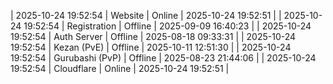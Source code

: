 | 2025-10-24 19:52:54 | Website | Online | 2025-10-24 19:52:51 |
| 2025-10-24 19:52:54 | Registration | Offline | 2025-09-09 16:40:23 |
| 2025-10-24 19:52:54 | Auth Server | Offline | 2025-08-18 09:33:31 |
| 2025-10-24 19:52:54 | Kezan (PvE) | Offline | 2025-10-11 12:51:30 |
| 2025-10-24 19:52:54 | Gurubashi (PvP) | Offline | 2025-08-23 21:44:06 |
| 2025-10-24 19:52:54 | Cloudflare | Online | 2025-10-24 19:52:51 |
